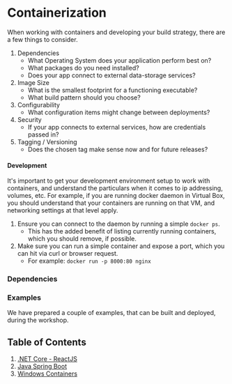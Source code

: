 # Containerization

When working with containers and developing your build strategy, there are a few things to consider. 

1. Dependencies
    - What Operating System does your application perform best on?
    - What packages do you need installed?
    - Does your app connect to external data-storage services?
2. Image Size
    - What is the smallest footprint for a functioning executable?
    - What build pattern should you choose?
3. Configurability
    - What configuration items might change between deployments?
4. Security
    - If your app connects to external services, how are credentials passed in?
5. Tagging / Versioning
    - Does the chosen tag make sense now and for future releases?

#### Development

It's important to get your development environment setup to work with containers, and understand the particulars when it comes to ip addressing, volumes, etc. For example, if you are running docker daemon in Virtual Box, you should understand that your containers are running on that VM, and networking settings at that level apply.

1. Ensure you can connect to the daemon by running a simple `docker ps`.
   - This has the added benefit of listing currently running containers, which you should remove, if possible.
2. Make sure you can run a simple container and expose a port, which you can hit via curl or browser request.
   - For example: `docker run -p 8000:80 nginx`


### Dependencies




### Examples

We have prepared a couple of examples, that can be built and deployed, during the workshop.

## Table of Contents
1. [.NET Core - ReactJS](01_netcore_react.md)
2. [Java Spring Boot](02_java_spring.md)
3. [Windows Containers](03_windows.md)